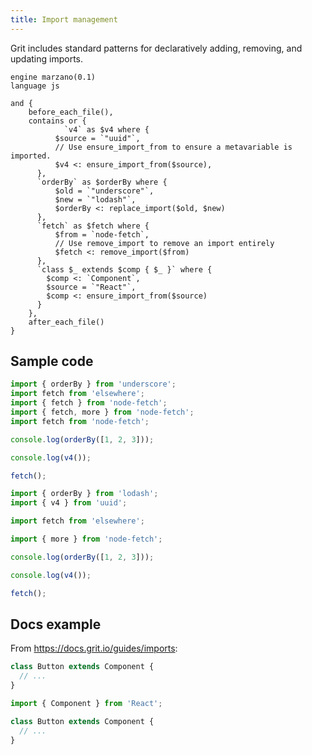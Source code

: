 ```yaml
---
title: Import management
---
```


Grit includes standard patterns for declaratively adding, removing, and updating imports.

```grit
engine marzano(0.1)
language js

and {
    before_each_file(),
    contains or {
            `v4` as $v4 where {
          $source = `"uuid"`,
          // Use ensure_import_from to ensure a metavariable is imported.
          $v4 <: ensure_import_from($source),
      },
      `orderBy` as $orderBy where {
          $old = `"underscore"`,
          $new = `"lodash"`,
          $orderBy <: replace_import($old, $new)
      },
      `fetch` as $fetch where {
          $from = `node-fetch`,
          // Use remove_import to remove an import entirely
          $fetch <: remove_import($from)
      },
      `class $_ extends $comp { $_ }` where {
        $comp <: `Component`,
        $source = `"React"`,
        $comp <: ensure_import_from($source)
      }
    },
    after_each_file()
}
```

## Sample code

```js
import { orderBy } from 'underscore';
import fetch from 'elsewhere';
import { fetch } from 'node-fetch';
import { fetch, more } from 'node-fetch';
import fetch from 'node-fetch';

console.log(orderBy([1, 2, 3]));

console.log(v4());

fetch();
```

```js
import { orderBy } from 'lodash';
import { v4 } from 'uuid';

import fetch from 'elsewhere';

import { more } from 'node-fetch';

console.log(orderBy([1, 2, 3]));

console.log(v4());

fetch();
```

## Docs example

From https://docs.grit.io/guides/imports:

```typescript
class Button extends Component {
  // ...
}
```

```typescript
import { Component } from 'React';

class Button extends Component {
  // ...
}
```
